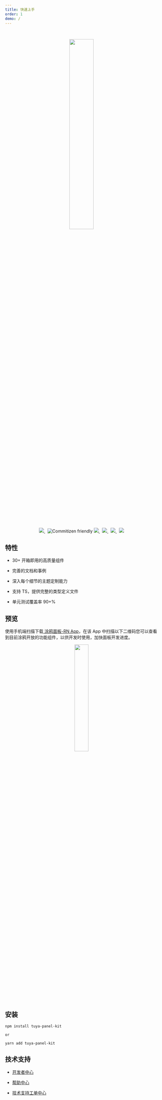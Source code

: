 ```yaml
---
title: 快速上手
order: 1
demo: /
---
```


<br/>

<center><p align="center"><img src="https://images.tuyacn.com/rms-static/dc225080-25a5-11eb-8913-b53cc9e03c9c-1605267985800.png?tyName=tuya.png" width="40%" height="40%" /></p></center>

<br/>

<center><p align="center">
  <a href="https://www.npmjs.com/package/tuya-panel-kit" target="_blank">
    <img src="https://img.shields.io/npm/v/tuya-panel-kit/latest.svg" />
  </a>&nbsp;
  <img alt="Commitizen friendly" src="https://img.shields.io/github/license/tuya/tuya-panel-kit.svg" />
  <a href="http://commitizen.github.io/cz-cli/" target="_blank">
    <img src="https://img.shields.io/badge/commitizen-friendly-brightgreen.svg?maxAge=2592000" />
  </a>&nbsp;
  <a href="https://conventionalcommits.org" target="_blank">
    <img src="https://img.shields.io/badge/Conventional%20Commits-1.0.0-brightgreen.svg?maxAge=2592000" />
  </a>&nbsp;
  <a href="https://codecov.io/gh/tuya/tuya-panel-kit" target="_blank">
    <img src="https://codecov.io/gh/tuya/tuya-panel-kit/branch/master/graph/badge.svg" />
  </a>&nbsp;
  <img src="https://github.com/tuya/tuya-panel-kit/workflows/Lint%20Code/badge.svg" />
</p>
</center>

## 特性

- 30+ 开箱即用的高质量组件

- 完善的文档和事例

- 深入每个细节的主题定制能力

- 支持 TS，提供完整的类型定义文件

- 单元测试覆盖率 90+%

## 预览

<p id='previewRead'>
使用手机端扫描下载<a href='https://smartapp.tuya.com/typaneldev'> 涂鸦面板-RN App</a>，在该 App 中扫描以下二维码您可以查看到目前涂鸦开放的功能组件，以供开发时使用，加快面板开发进度。
</p>

<center><p align="center"><img src="https://images.tuyacn.com/rms-static/e34c9790-40e8-11eb-bf7f-5f284009845d-1608265455497.png?tyName=QR.png" width="30%" height="30%" /></p></center>

## 安装

```shell
npm install tuya-panel-kit

or

yarn add tuya-panel-kit
```

## 技术支持

- [开发者中心](https://developer.tuya.com/cn/)

- [帮助中心](https://support.tuya.com/cn/help)

- [技术支持工单中心](https://iot.tuya.com/council/)
